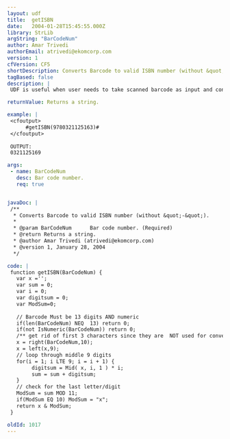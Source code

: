 ```yaml
---
layout: udf
title:  getISBN
date:   2004-01-28T15:45:55.000Z
library: StrLib
argString: "BarCodeNum"
author: Amar Trivedi
authorEmail: atrivedi@ekomcorp.com
version: 1
cfVersion: CF5
shortDescription: Converts Barcode to valid ISBN number (without &quot;-&quot;).
tagBased: false
description: |
 UDF is useful when user needs to take scanned barcode as input and convert it to ISBN for book catalog purposes.

returnValue: Returns a string.

example: |
 <cfoutput>
      #getISBN(9780321125163)#
 </cfoutput>
 
 OUTPUT:
 0321125169

args:
 - name: BarCodeNum
   desc: Bar code number.
   req: true


javaDoc: |
 /**
  * Converts Barcode to valid ISBN number (without &quot;-&quot;).
  * 
  * @param BarCodeNum      Bar code number. (Required)
  * @return Returns a string. 
  * @author Amar Trivedi (atrivedi@ekomcorp.com) 
  * @version 1, January 28, 2004 
  */

code: |
 function getISBN(BarCodeNum) {
   var x ='';
   var sum = 0;
   var i = 0;
   var digitsum = 0;
   var ModSum=0;
 
   // Barcode Must be 13 digits AND numeric 
   if(len(BarCodeNum) NEQ  13) return 0;
   if(not IsNumeric(BarCodeNum)) return 0;
   /** get rid of first 3 characters since they are  NOT used for conversion **/
   x = right(BarCodeNum,10);
   x = left(x,9);
   // loop through middle 9 digits
   for(i = 1; i LTE 9; i = i + 1) {
        digitsum = Mid( x, i, 1 ) * i;
        sum = sum + digitsum;
   }
   // check for the last letter/digit
   ModSum = sum MOD 11;
   if(ModSum EQ 10) ModSum = "x";
   return x & ModSum;
 }

oldId: 1017
---
```


